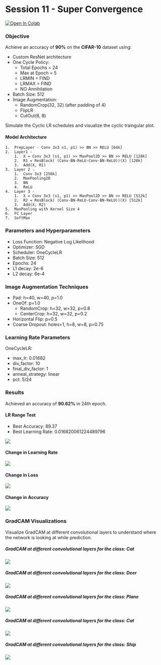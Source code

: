 
# Session 11 - Super Convergence

[![Open In Colab](https://colab.research.google.com/assets/colab-badge.svg)](https://colab.research.google.com/github/uday96/EVA4-TSAI/blob/master/S11/EVA4_S11_Solution.ipynb)

###	Objective
Achieve an accuracy of **90%** on the **CIFAR-10** dataset using:

- Custom ResNet architecture
- One Cycle Policy:
	- Total Epochs = 24
	-  Max at Epoch = 5
	-  LRMIN = FIND
	-  LRMAX = FIND
	-  NO Annihilation
- Batch Size: 512
- Image Augmentation:
	- RandomCrop(32, 32) (after padding of 4)
	- FlipLR
	- CutOut(8, 8)

Simulate the Cyclic LR schedules and visualize the cyclic traingular plot.

#### Model Architecture

    1.  PrepLayer - Conv 3x3 s1, p1) >> BN >> RELU [64k]
    2.  Layer1 -
        1.  X = Conv 3x3 (s1, p1) >> MaxPool2D >> BN >> RELU [128k]
        2.  R1 = ResBlock( (Conv-BN-ReLU-Conv-BN-ReLU))(X) [128k]
        3.  Add(X, R1)
    3.  Layer 2 -
        1.  Conv 3x3 [256k]
        2.  MaxPooling2D
        3.  BN
        4.  ReLU
    4.  Layer 3 -
        1.  X = Conv 3x3 (s1, p1) >> MaxPool2D >> BN >> RELU [512k]
        2.  R2 = ResBlock( (Conv-BN-ReLU-Conv-BN-ReLU))(X) [512k]
        3.  Add(X, R2)
    5.  MaxPooling with Kernel Size 4
    6.  FC Layer
    7.  SoftMax

###  Parameters and Hyperparameters
- Loss Function: Negative Log Likelihood
- Optimizer: SGD
- Scheduler: OneCycleLR
- Batch Size: 512
- Epochs: 24
- L1 decay: 2e-6
- L2 decay: 6e-4

### Image Augmentation Techniques
- Pad: h=40, w=40, p=1.0
- OneOf: p=1.0
	- RandomCrop: h=32, w=32, p=0.8
	- CenterCrop: h=32, w=32, p=0.2
- Horizontal Flip: p=0.5
- Coarse Dropout: holes=1, h=8, w=8, p=0.75

### Learning Rate Parameters
OneCycleLR:
- max_lr: 0.01682
- div_factor: 10
- final_div_factor: 1
- anneal_strategy: linear
- pct: 5/24

### Results
Achieved  an accuracy of **90.62%** in 24th epoch.

#### LR Range Test
- Best Accuracy: 89.37
- Best Learning Rate: 0.016820061224489796

<img src="images/lr_range_test.png">

#### Change in Learning Rate
<img src="images/lr_change.png">

#### Change in Loss
<img src="images/loss_change.png">

#### Change in Accuracy
<img src="images/accuracy_change.png">

### GradCAM Visualizations

Visualize GradCAM at different convolutional layers to understand where the network is looking at while prediction.

##### GradCAM at different convolutional layers for the class: Cat

<img src="images/gradcam_incorrect_0_tdog_pcat.png">

##### GradCAM at different convolutional layers for the class: Deer

<img src="images/gradcam_incorrect_1_tcat_pdeer.png">

##### GradCAM at different convolutional layers for the class: Plane

<img src="images/gradcam_incorrect_2_tcar_pplane.png">

##### GradCAM at different convolutional layers for the class: Cat

<img src="images/gradcam_incorrect_3_thorse_pcat.png">

##### GradCAM at different convolutional layers for the class: Ship

<img src="images/gradcam_incorrect_4_thorse_pship.png">
